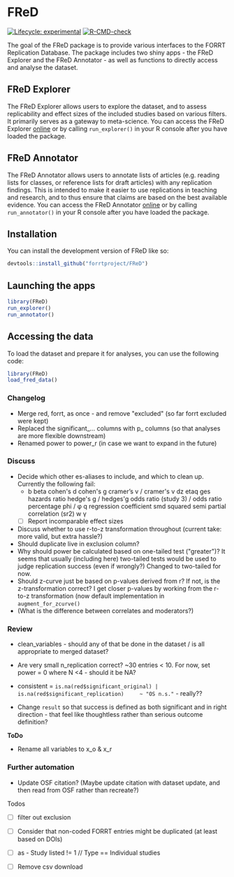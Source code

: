 # FReD

<!-- badges: start -->

[![Lifecycle:
experimental](https://img.shields.io/badge/lifecycle-experimental-orange.svg)](https://lifecycle.r-lib.org/articles/stages.html#experimental)
[![R-CMD-check](https://github.com/forrtproject/FReD/actions/workflows/R-CMD-check.yaml/badge.svg)](https://github.com/forrtproject/FReD/actions/workflows/R-CMD-check.yaml)
<!-- badges: end -->

The goal of the FReD package is to provide various interfaces to the
FORRT Replication Database. The package includes two shiny apps - the
FReD Explorer and the FReD Annotator - as well as functions to directly
access and analyse the dataset.

## FReD Explorer

The FReD Explorer allows users to explore the dataset, and to assess replicability
and effect sizes of the included studies based on various filters. It primarily
serves as a gateway to meta-science. You can access the FReD Explorer [online](https://forrt-replications.shinyapps.io/fred_explorer/) or
by calling `run_explorer()` in your R console after you have loaded the package.

## FReD Annotator

The FReD Annotator allows users to annotate lists of articles (e.g. reading lists
for classes, or reference lists for draft articles) with any replication findings.
This is intended to make it easier to use replications in teaching and research,
and to thus ensure that claims are based on the best available evidence.
You can access the FReD Annotator [online](https://forrt-replications.shinyapps.io/fred_annotator/) or by calling `run_annotator()` in your
R console after you have loaded the package.

## Installation

You can install the development version of FReD like so:

``` r
devtools::install_github("forrtproject/FReD")
```

## Launching the apps

``` r
library(FReD)
run_explorer()
run_annotator()
```

## Accessing the data

To load the dataset and prepare it for analyses, you can use the following code:

``` r
library(FReD)
load_fred_data()
```

### Changelog

-   Merge red, forrt, as once - and remove "excluded" (so far forrt
    excluded were kept)
-   Replaced the significant\_... columns with p\_ columns (so that
    analyses are more flexible downstream)
-   Renamed power to power_r (in case we want to expand in the future)

### Discuss

-   Decide which other es-aliases to include, and which to clean up.
    Currently the following fail:
    -   b beta cohen's d cohen's g cramer’s v / cramer's v dz etaq ges
        hazards ratio hedge's g / hedges'g odds ratio (study 3) / odds
        ratio percentage phi / φ q regression coefficient smd squared
        semi partial correlation (sr2) w γ
    -   [ ] Report incomparable effect sizes
-   Discuss whether to use r-to-z transformation throughout (current
    take: more valid, but extra hassle?)
-   Should duplicate live in exclusion column?
-   Why should power be calculated based on one-tailed test ("greater")?
    It seems that usually (including here) two-tailed tests would be
    used to judge replication success (even if wrongly?) Changed to
    two-tailed for now.
-   Should z-curve just be based on p-values derived from r? If not, is
    the z-transformation correct? I get closer p-values by working from
    the r-to-z transformation (now default implementation in
    `augment_for_zcurve()`
-   (What is the difference between correlates and moderators?)

### Review

-   clean_variables - should any of that be done in the dataset / is all
    appropriate to merged dataset?

-   Are very small n_replication correct? \~30 entries \< 10. For now,
    set power = 0 where N \<4 - should it be NA?

-   consistent =
    `is.na(red$significant_original) | is.na(red$significant_replication)     ~ "OS n.s."` -
    really??

-   Change `result` so that success is defined as both significant and
    in right direction - that feel like thoughtless rather than serious
    outcome definition?

**ToDo**

-   Rename all variables to x_o & x_r

### Further automation

-   Update OSF citation? (Maybe update citation with dataset update, and
    then read from OSF rather than recreate?)

Todos

-   [ ] filter out exclusion

-   [ ] Consider that non-coded FORRT entries might be duplicated (at
    least based on DOIs)

-   [ ] as - Study listed != 1 // Type == Individual studies

-   [ ] Remove csv download

